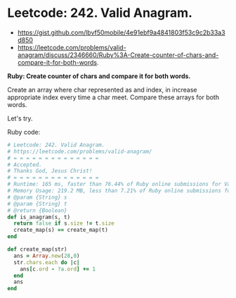 # Leetcode: 242. Valid Anagram.

- https://gist.github.com/lbvf50mobile/4e91ebf9a4841803f53c9c2b33a3d850
- https://leetcode.com/problems/valid-anagram/discuss/2346660/Ruby%3A-Create-counter-of-chars-and-compare-it-for-both-words.

**Ruby: Create counter of chars and compare it for both words.**

Create an array where char represented as and index, in increase appropriate index every time a char meet. Compare these arrays for both words.

Let's try.

Ruby code:
```Ruby
# Leetcode: 242. Valid Anagram.
# https://leetcode.com/problems/valid-anagram/
# = = = = = = = = = = = = = =
# Accepted.
# Thanks God, Jesus Christ!
# = = = = = = = = = = = = = =
# Runtime: 165 ms, faster than 76.44% of Ruby online submissions for Valid Anagram.
# Memory Usage: 219.2 MB, less than 7.21% of Ruby online submissions for Valid Anagram.
# @param {String} s
# @param {String} t
# @return {Boolean}
def is_anagram(s, t)
  return false if s.size != t.size
  create_map(s) == create_map(t)
end

def create_map(str)
  ans = Array.new(28,0)
  str.chars.each do |c|
    ans[c.ord - ?a.ord] += 1
  end
  ans
end
```
